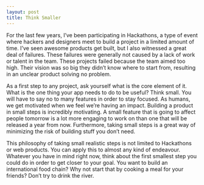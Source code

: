 ```yaml
---
layout: post
title: Think Smaller
---
```


For the last few years, I’ve been participating in Hackathons, a type of event where hackers and designers meet to build a project in a limited amount of time. I’ve seen awesome products get built, but I also witnessed a great deal of failures. These failures were generally not caused by a lack of work or talent in the team. These projects failed because the team aimed too high. Their vision was so big they didn’t know where to start from, resulting in an unclear product solving no problem.

As a first step to any project, ask yourself what is the core element of it. What is the one thing your app needs to do to be useful? Think small. You will have to say no to many features in order to stay focused. As humans, we get motivated when we feel we’re having an impact. Building a product in small steps is incredibly motivating. A small feature that is going to affect people tomorrow is a lot more engaging to work on than one that will be released a year from now. Furthermore, taking small steps is a great way of minimizing the risk of building stuff you don’t need.

This philosophy of taking small realistic steps is not limited to Hackathons or web products. You can apply this to almost any kind of endeavour. Whatever you have in mind right now, think about the first smallest step you could do in order to get closer to your goal. You want to build an international food chain? Why not start that by cooking a meal for your friends? Don’t try to drink the river.